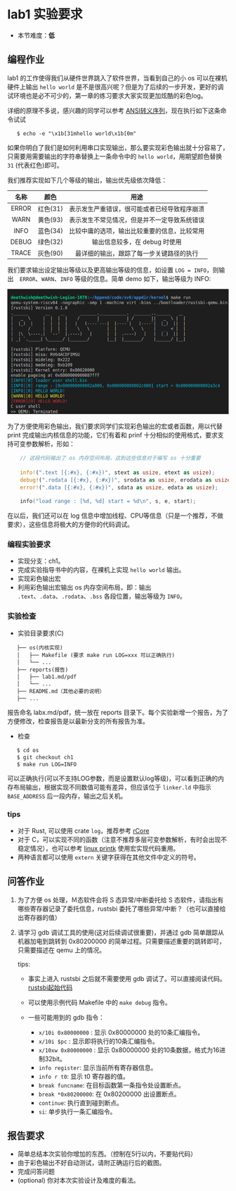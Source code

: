 # lab1 实验要求

- 本节难度：**低**

## 编程作业

lab1 的工作使得我们从硬件世界跳入了软件世界，当看到自己的小 os 可以在裸机硬件上输出 `hello world` 是不是很高兴呢？但是为了后续的一步开发，更好的调试环境也是必不可少的，第一章的练习要求大家实现更加炫酷的彩色log。

详细的原理不多说，感兴趣的同学可以参考 [ANSI转义序列](https://zh.wikipedia.org/wiki/ANSI%E8%BD%AC%E4%B9%89%E5%BA%8F%E5%88%97)，现在执行如下这条命令试试

```console
   $ echo -e "\x1b[31mhello world\x1b[0m"
```

如果你明白了我们是如何利用串口实现输出，那么要实现彩色输出就十分容易了，只需要用需要输出的字符串替换上一条命令中的 `hello world`，用期望颜色替换 `31` (代表红色)即可。

我们推荐实现如下几个等级的输出，输出优先级依次降低：

| 名称  |   颜色   |                     用途                     |
| :---: | :------: | :------------------------------------------: |
| ERROR | 红色(31) | 表示发生严重错误，很可能或者已经导致程序崩溃 |
| WARN  | 黄色(93) | 表示发生不常见情况，但是并不一定导致系统错误 |
| INFO  | 蓝色(34) | 比较中庸的选项，输出比较重要的信息，比较常用 |
| DEBUG | 绿色(32) |        输出信息较多，在 debug 时使用         |
| TRACE | 灰色(90) |   最详细的输出，跟踪了每一步关键路径的执行   |


我们要求输出设定输出等级以及更高输出等级的信息，如设置 `LOG = INFO`，则输出　`ERROR`、`WARN`、`INFO` 等级的信息。简单 demo 如下，输出等级为 INFO:

![image](color-demo.png)

为了方便使用彩色输出，我们要求同学们实现彩色输出的宏或者函数，用以代替 print 完成输出内核信息的功能，它们有着和 prinf 十分相似的使用格式，要求支持可变参数解析，形如：
```rust
    // 这段代码输出了 os 内存空间布局，这到这些信息对于编写 os 十分重要
    　
    info!(".text [{:#x}, {:#x})", stext as usize, etext as usize);
    debug!(".rodata [{:#x}, {:#x})", srodata as usize, erodata as usize);
    error!(".data [{:#x}, {:#x})", sdata as usize, edata as usize);
```
``` c
    info("load range : [%d, %d] start = %d\n", s, e, start);
```

在以后，我们还可以在 log 信息中增加线程、CPU等信息（只是一个推荐，不做要求），这些信息将极大的方便你的代码调试。


### 编程实验要求
- 实现分支：ch1。
- 完成实验指导书中的内容，在裸机上实现 `hello world` 输出。
- 实现彩色输出宏
- 利用彩色输出宏输出 os 内存空间布局，即：输出 `.text`、`.data`、`.rodata`、`.bss` 各段位置，输出等级为 `INFO`。

### 实验检查

- 实验目录要求(C)

```
   ├── os(内核实现)
   │   ├── Makefile (要求 make run LOG=xxx 可以正确执行)
   │   └── ...
   ├── reports(报告)
   │   ├── lab1.md/pdf
   │   └── ...
   ├── README.md（其他必要的说明）
   ├── ...
```

报告命名 labx.md/pdf，统一放在 reports 目录下。每个实验新增一个报告，为了方便修改，检查报告是以最新分支的所有报告为准。

- 检查

```console
   $ cd os
   $ git checkout ch1
   $ make run LOG=INFO
```
可以正确执行(可以不支持LOG参数，而是设置默认log等级)，可以看到正确的内存布局输出，根据实现不同数值可能有差异，但应该位于 ``linker.ld`` 中指示 ``BASE_ADDRESS`` 后一段内存，输出之后关机。

### tips

- 对于 Rust, 可以使用 crate `log`，推荐参考 [rCore](https://github.com/rcore-os/rCore/blob/master/kernel/src/logging.rs)
- 对于 C，可以实现不同的函数（注意不推荐多层可变参数解析，有时会出现不稳定情况），也可以参考 [linux printk](https://github.com/torvalds/linux/blob/master/include/linux/printk.h#L312-L385) 使用宏实现代码重用。
- 两种语言都可以使用 `extern` 关键字获得在其他文件中定义的符号。

## 问答作业

1. 为了方便 os 处理，Ｍ态软件会将 S 态异常/中断委托给 S 态软件，请指出有哪些寄存器记录了委托信息，rustsbi 委托了哪些异常/中断？（也可以直接给出寄存器的值）

2. 请学习 gdb 调试工具的使用(这对后续调试很重要)，并通过 gdb 简单跟踪从机器加电到跳转到 0x80200000 的简单过程。只需要描述重要的跳转即可，只需要描述在 qemu 上的情况。

    tips: 
    * 事实上进入 rustsbi 之后就不需要使用 gdb 调试了。可以直接阅读代码。[rustsbi起始代码](https://github.com/luojia65/rustsbi/blob/master/platform/qemu/src/main.rs#L93)
    * 可以使用示例代码 Makefile 中的 `make debug` 指令。

    * 一些可能用到的 gdb 指令：
        * `x/10i 0x80000000` : 显示 0x80000000 处的10条汇编指令。
        * `x/10i $pc` : 显示即将执行的10条汇编指令。
        * `x/10xw 0x80000000` : 显示 0x80000000 处的10条数据，格式为16进制32bit。
        * `info register`: 显示当前所有寄存器信息。
        * `info r t0`: 显示 t0 寄存器的值。
        * `break funcname`: 在目标函数第一条指令处设置断点。
        * `break *0x80200000`: 在 0x80200000 出设置断点。
        * `continue`: 执行直到碰到断点。
        * `si`: 单步执行一条汇编指令。

## 报告要求

* 简单总结本次实验你增加的东西。（控制在5行以内，不要贴代码）
* 由于彩色输出不好自动测试，请附正确运行后的截图。
* 完成问答问题
* (optional) 你对本次实验设计及难度的看法。